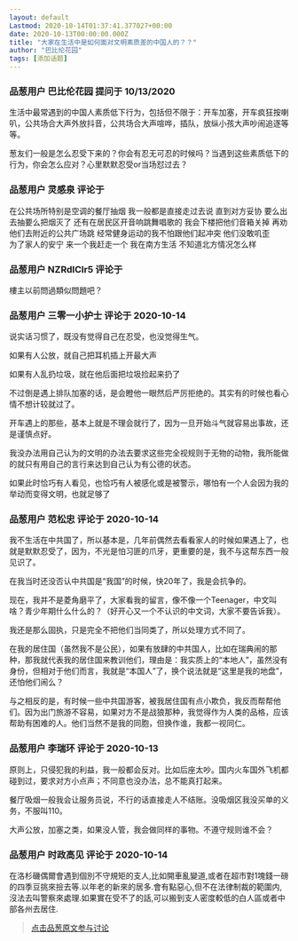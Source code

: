 ```yaml
---
layout: default
Lastmod: 2020-10-14T01:37:41.377027+00:00
date: 2020-10-13T00:00:00.000Z
title: "大家在生活中是如何面对文明素质差的中国人的？？"
author: "巴比伦花园"
tags: [添加话题]
---
```



### 品葱用户 **巴比伦花园** 提问于 10/13/2020
    
生活中最常遇到的中国人素质低下行为，包括但不限于：开车加塞，开车疯狂按喇叭，公共场合大声外放抖音，公共场合大声喧哗，插队，放纵小孩大声吵闹追逐等等。  
  
葱友们一般是怎么忍受下来的？你会有忍无可忍的时候吗？当遇到这些素质低下的行为，你会怎么应对？心里默默忍受or当场怼过去？
    
                

### 品葱用户 **灵感泉** 评论于 
        
在公共场所特别是空调的餐厅抽烟 我一般都是直接走过去说 直到对方妥协 要么出去抽要么把烟灭了 还有在居民区开音响跳舞唱歌的 我会下楼把他们音箱关掉 再劝他们去附近的公共广场跳 经常健身运动的我不怕跟他们起冲突 他们没敢叽歪  
为了家人的安宁 来一个我赶走一个 我在南方生活 不知道北方情况怎么样
        
                

### 品葱用户 **NZRdlClr5** 评论于 
        
樓主以前問過類似問題吧？
        
                

### 品葱用户 **三零一小护士** 评论于 2020-10-14
        
说实话习惯了，既没有觉得自己在忍受，也没觉得生气。  
  
如果有人公放，就自己把耳机插上开最大声  
  
如果有人乱扔垃圾，就在他后面把垃圾捡起来扔了  
  
不过倒是遇上排队加塞的话，是会瞪他一眼然后严厉拒绝的。其实有的时候也看心情不想计较就过了。  
  
开车遇上的那些，基本上就是不理会就行了，因为一旦开始斗气就容易出事故，还是谨慎点好。  
  
我没办法用自己认为的文明的办法去要求这些完全视规则于无物的动物，我所能做的就只有用自己的言行来达到自己认为有公德的状态。  
  
如果此时恰巧有人看见，也恰巧有人被感化或是被警示，哪怕有一个人会因为我的举动而变得文明，也就足够了
        
                

### 品葱用户 **范松忠** 评论于 2020-10-14
        
我不生活在中共国了，所以基本是，几年前偶然去看看家人的时候如果遇上了，也就是默默忍受了，因为，不光是怕习匪的爪牙，更重要的是，我不与这帮东西一般见识了。  
  
在我当时还没否认中共国是“我国”的时候，快20年了，我是会抗争的。  
  
现在，我并不是菱角磨平了，大家看我的留言，像不像一个Teenager，中文叫啥？青少年期什么什么的？（好开心又一个不认识的中文词，大家不要告诉我）。  
  
我还是那么固执，只是完全不把他们当同类了，所以处理方式不同了。  
  
在我的居住国（虽然我不是公民），如果有放肆的中共国人，比如在瑞典闹的那种，那我就代表我的居住国来教训他们，理由是：我实质上的“本地人”，虽然没有身份，但相对于他们而言，我就是“本国人”了，换个说法就是“这里是我的地盘”，还怕他们闹么？  
  
与之相反的是，有时候一些中共国游客，被我居住国有点小欺负，我反而帮帮他们。因为出门旅游不容易，如果对方不是战狼那种，我觉得作为人类的品格，应该帮助有困难的人。他们当然不是我的同胞，但换作谁，我都一视同仁。
        
                

### 品葱用户 **李瑞环** 评论于 2020-10-13
        
原则上，只侵犯我的利益，我一般都会反对。比如后座太吵。国内火车国外飞机都碰到过，要求对方小点声；不同意也没办法，总不能真打起来。  
  
餐厅吸烟一般我会让服务员说，不行的话直接走人不结账。没吸烟区我没买单的义务，不服叫110。  
  
大声公放，加塞之类，如果没人管，我会做同样的事物。不遵守规则谁不会？
        
                

### 品葱用户 **时政高见** 评论于 2020-10-14
        
在洛杉磯偶爾會遇到個別不守規矩的支人,比如開車亂變道,或者在超市對1塊錢一磅的四季豆挑來撿去等.以年老的新來的居多.會有點惡心,但不在法律制裁的範圍内,沒法去叫警察來處理.如果實在受不了的話,可以搬到支人密度較低的白人區或者中部各州去居住.
        
                





> [点击品葱原文参与讨论](https://pincong.rocks/question/32182)

